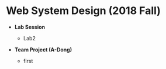 Web System Design (2018 Fall)
=============  
* **Lab Session**
    * Lab2
  
* **Team Project (A-Dong)**  
    * first
